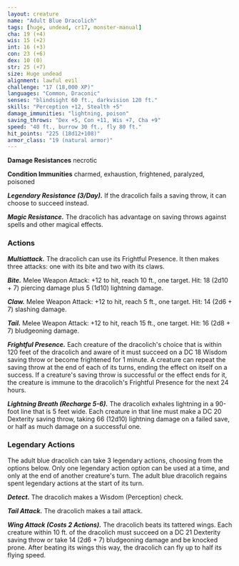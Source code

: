 ```yaml
---
layout: creature
name: "Adult Blue Dracolich"
tags: [huge, undead, cr17, monster-manual]
cha: 19 (+4)
wis: 15 (+2)
int: 16 (+3)
con: 23 (+6)
dex: 10 (0)
str: 25 (+7)
size: Huge undead
alignment: lawful evil
challenge: "17 (18,000 XP)"
languages: "Common, Draconic"
senses: "blindsight 60 ft., darkvision 120 ft."
skills: "Perception +12, Stealth +5"
damage_immunities: "lightning, poison"
saving_throws: "Dex +5, Con +11, Wis +7, Cha +9"
speed: "40 ft., burrow 30 ft., fly 80 ft."
hit_points: "225 (18d12+108)"
armor_class: "19 (natural armor)"
---
```


**Damage Resistances** necrotic

**Condition Immunities** charmed, exhaustion, frightened, paralyzed, poisoned

***Legendary Resistance (3/Day).*** If the dracolich fails a saving throw, it can choose to succeed instead.

***Magic Resistance.*** The dracolich has advantage on saving throws against spells and other magical effects.

### Actions

***Multiattack.*** The dracolich can use its Frightful Presence. It then makes three attacks: one with its bite and two with its claws.

***Bite.*** Melee Weapon Attack: +12 to hit, reach 10 ft., one target. Hit: 18 (2d10 + 7) piercing damage plus 5 (1d10) lightning damage.

***Claw.*** Melee Weapon Attack: +12 to hit, reach 5 ft., one target. Hit: 14 (2d6 + 7) slashing damage.

***Tail.*** Melee Weapon Attack: +12 to hit, reach 15 ft., one target. Hit: 16 (2d8 + 7) bludgeoning damage.

***Frightful Presence.*** Each creature of the dracolich's choice that is within 120 feet of the dracolich and aware of it must succeed on a DC 18 Wisdom saving throw or become frightened for 1 minute. A creature can repeat the saving throw at the end of each of its turns, ending the effect on itself on a success. If a creature's saving throw is successful or the effect ends for it, the creature is immune to the dracolich's Frightful Presence for the next 24 hours.

***Lightning Breath (Recharge 5-6).*** The dracolich exhales lightning in a 90-foot line that is 5 feet wide. Each creature in that line must make a DC 20 Dexterity saving throw, taking 66 (12d10) lightning damage on a failed save, or half as much damage on a successful one.

### Legendary Actions

The adult blue dracolich can take 3 legendary actions, choosing from the options below. Only one legendary action option can be used at a time, and only at the end of another creature's turn. The adult blue dracolich regains spent legendary actions at the start of its turn.

***Detect.*** The dracolich makes a Wisdom (Perception) check.

***Tail Attack.*** The dracolich makes a tail attack.

***Wing Attack (Costs 2 Actions).*** The dracolich beats its tattered wings. Each creature within 10 ft. of the dracolich must succeed on a DC 21 Dexterity saving throw or take 14 (2d6 + 7) bludgeoning damage and be knocked prone. After beating its wings this way, the dracolich can fly up to half its flying speed.